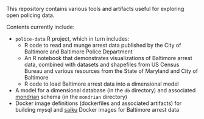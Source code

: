 This repository contains various tools and artifacts useful for exploring open policing data.

Contents currently include:

* `police-data` R project, which in turn includes:
	* R code to read and munge arrest data published by the City of Baltimore and Baltimore Police Department
	* An R notebook that demonstrates visualizations of Baltimore arrest data, combined with datasets and shapefiles from US Census Bureau and various resources from the State of Maryland and
	City of Baltimore
	* R code to load Baltimore arrest data into a dimensional model
* A model for a dimensional database (in the `db` directory) and associated [mondrian](http://community.pentaho.com/projects/mondrian/) schema (in the `mondrian` directory)
* Docker image definitions (dockerfiles and associated artifacts) for building mysql and [saiku](http://community.meteorite.bi/) Docker images for Baltimore arrest data